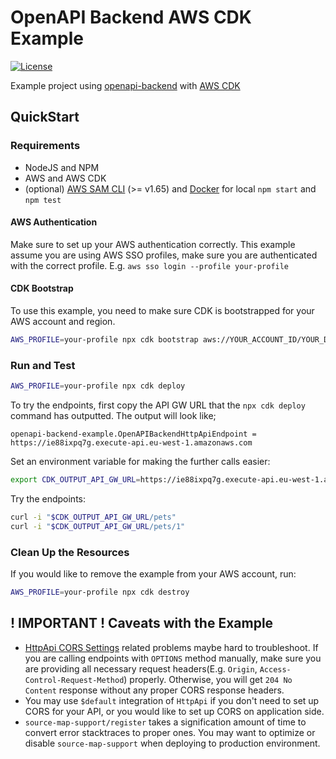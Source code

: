 # OpenAPI Backend AWS CDK Example

[![License](http://img.shields.io/:license-mit-blue.svg)](http://anttiviljami.mit-license.org)

Example project using [openapi-backend](https://github.com/openapistack/openapi-backend) with [AWS CDK](https://aws.amazon.com/cdk/)

## QuickStart

### Requirements

- NodeJS and NPM
- AWS and AWS CDK
- (optional) [AWS SAM CLI](https://docs.aws.amazon.com/serverless-application-model/latest/developerguide/serverless-sam-reference.html#serverless-sam-cli) (>= v1.65) and [Docker](https://docs.docker.com/get-docker/) for local `npm start` and `npm test`

#### AWS Authentication

Make sure to set up your AWS authentication correctly. This example assume you are using AWS SSO profiles, make sure you are authenticated with the correct profile. E.g. `aws sso login --profile your-profile`

#### CDK Bootstrap

To use this example, you need to make sure CDK is bootstrapped for your AWS account and region.

```bash
AWS_PROFILE=your-profile npx cdk bootstrap aws://YOUR_ACCOUNT_ID/YOUR_DEFAULT_REGION
```

### Run and Test

```bash
AWS_PROFILE=your-profile npx cdk deploy
```

To try the endpoints, first copy the API GW URL that the `npx cdk deploy` command has outputted. The output will look like;

```
openapi-backend-example.OpenAPIBackendHttpApiEndpoint = https://ie88ixpq7g.execute-api.eu-west-1.amazonaws.com
```

Set an environment variable for making the further calls easier:
```bash
export CDK_OUTPUT_API_GW_URL=https://ie88ixpq7g.execute-api.eu-west-1.amazonaws.com
```

Try the endpoints:

```bash
curl -i "$CDK_OUTPUT_API_GW_URL/pets"
curl -i "$CDK_OUTPUT_API_GW_URL/pets/1"
```

### Clean Up the Resources

If you would like to remove the example from your AWS account, run:

```bash
AWS_PROFILE=your-profile npx cdk destroy
```

## ! IMPORTANT ! Caveats with the Example

- [HttpApi CORS Settings](https://docs.aws.amazon.com/apigateway/latest/developerguide/http-api-cors.html) related problems maybe hard to troubleshoot. If you are calling endpoints with `OPTIONS` method manually, make sure you are providing all necessary request headers(E.g. `Origin`, `Access-Control-Request-Method`) properly. Otherwise, you will get `204 No Content` response without any proper CORS response headers.
- You may use `$default` integration of `HttpApi` if you don't need to set up CORS for your API, or you would like to set up CORS on application side.
- `source-map-support/register` takes a signification amount of time to convert error stacktraces to proper ones. You may want to optimize or disable `source-map-support` when deploying to production environment.
